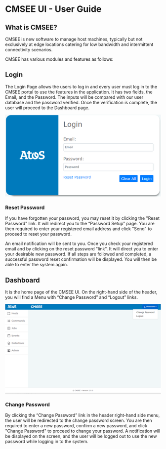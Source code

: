 # CMSEE UI - User Guide

## What is CMSEE?

CMSEE is new software to manage host machines, typically but not exclusively at edge locations catering for low bandwidth and intermittent connectivity scenarios.

CMSEE has various modules and features as follows:

## Login

The Login Page allows the users to log in and every user must log in to the CMSEE portal to use the features in the application.
It has two fields, the Email, and the Password. The inputs will be compared with our user database and the password verified. Once the verification is complete, the user will proceed to the Dashboard page.

![Login Screen](https://github.com/shailendra4chat/cmsee/blob/main/login.png)

### Reset Password

If you have forgotten your password, you may reset it by clicking the "Reset Password" link. It will redirect you to the “Password Setup” page. You are then required to enter your registered email address and click "Send" to proceed to reset your password.

An email notification will be sent to you. Once you check your registered email and by clicking on the reset password "link". It will direct you to enter your desirable new password. If all steps are followed and completed, a successful password reset confirmation will be displayed. You will then be able to enter the system again. 

## Dashboard

It is the home page of the CMSEE UI.
On the right-hand side of the header, you will find a Menu with “Change Password” and “Logout” links.

![Dashboard Screen](https://github.com/shailendra4chat/cmsee/blob/main/dashboard.png)

### Change Password

By clicking the “Change Password” link in the header right-hand side menu, the user will be redirected to the change password screen.
You are then required to enter a new password, confirm a new password, and click "Change Password" to proceed to change your password.
A notification will be displayed on the screen, and the user will be logged out to use the new password while logging in to the system.


